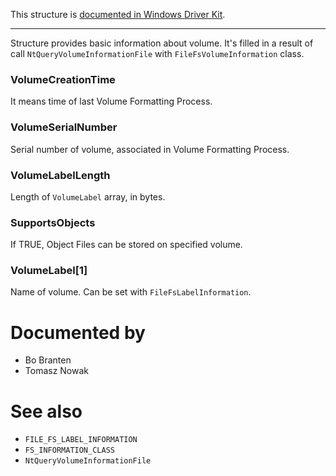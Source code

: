This structure is [documented in Windows Driver Kit](https://learn.microsoft.com/en-us/windows-hardware/drivers/ddi/ntddk/ns-ntddk-_file_fs_volume_information).

---

Structure provides basic information about volume. It's filled in a result of call `NtQueryVolumeInformationFile` with `FileFsVolumeInformation` class.

### VolumeCreationTime

It means time of last Volume Formatting Process.

### VolumeSerialNumber

Serial number of volume, associated in Volume Formatting Process.

### VolumeLabelLength

Length of `VolumeLabel` array, in bytes.

### SupportsObjects

If TRUE, Object Files can be stored on specified volume.

### VolumeLabel[1]

Name of volume. Can be set with `FileFsLabelInformation`.

# Documented by

* Bo Branten
* Tomasz Nowak

# See also

* `FILE_FS_LABEL_INFORMATION`
* `FS_INFORMATION_CLASS`
* `NtQueryVolumeInformationFile`
